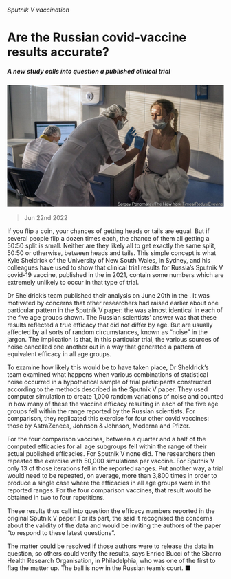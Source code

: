 ###### Sputnik V vaccination

# Are the Russian covid-vaccine results accurate? 

##### A new study calls into question a published clinical trial 

![image](images/20220625_STP503.jpg) 

> Jun 22nd 2022 

If you flip a coin, your chances of getting heads or tails are equal. But if several people flip a dozen times each, the chance of them all getting a 50:50 split is small. Neither are they likely all to get exactly the same split, 50:50 or otherwise, between heads and tails. This simple concept is what Kyle Sheldrick of the University of New South Wales, in Sydney, and his colleagues have used to show that clinical trial results for Russia’s Sputnik V covid-19 vaccine, published in the  in 2021, contain some numbers which are extremely unlikely to occur in that type of trial. 

Dr Sheldrick’s team published their analysis on June 20th in the . It was motivated by concerns that other researchers had raised earlier about one particular pattern in the Sputnik V paper: the  was almost identical in each of the five age groups shown. The Russian scientists’ answer was that these results reflected a true efficacy that did not differ by age. But  are usually affected by all sorts of random circumstances, known as “noise” in the jargon. The implication is that, in this particular trial, the various sources of noise cancelled one another out in a way that generated a pattern of equivalent efficacy in all age groups. 

To examine how likely this would be to have taken place, Dr Sheldrick’s team examined what happens when various combinations of statistical noise occurred in a hypothetical sample of trial participants constructed according to the methods described in the Sputnik V paper. They used computer simulation to create 1,000 random variations of noise and counted in how many of these the vaccine efficacy resulting in each of the five age groups fell within the range reported by the Russian scientists. For comparison, they replicated this exercise for four other covid vaccines: those by AstraZeneca, Johnson &amp; Johnson, Moderna and Pfizer.

For the four comparison vaccines, between a quarter and a half of the computed efficacies for all age subgroups fell within the range of their actual published efficacies. For Sputnik V none did. The researchers then repeated the exercise with 50,000 simulations per vaccine. For Sputnik V only 13 of those iterations fell in the reported ranges. Put another way, a trial would need to be repeated, on average, more than 3,800 times in order to produce a single case where the efficacies in all age groups were in the reported ranges. For the four comparison vaccines, that result would be obtained in two to four repetitions. 

These results thus call into question the efficacy numbers reported in the original Sputnik V paper. For its part, the  said it recognised the concerns about the validity of the data and would be inviting the authors of the paper “to respond to these latest questions”.

The matter could be resolved if those authors were to release the data in question, so others could verify the results, says Enrico Bucci of the Sbarro Health Research Organisation, in Philadelphia, who was one of the first to flag the matter up. The ball is now in the Russian team’s court. ■


